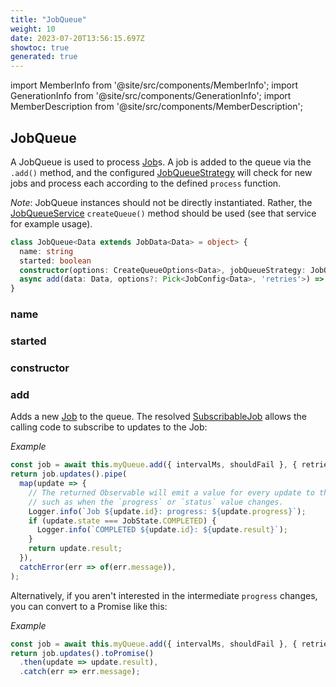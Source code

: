 ```yaml
---
title: "JobQueue"
weight: 10
date: 2023-07-20T13:56:15.697Z
showtoc: true
generated: true
---
```

<!-- This file was generated from the Vendure source. Do not modify. Instead, re-run the "docs:build" script -->
import MemberInfo from '@site/src/components/MemberInfo';
import GenerationInfo from '@site/src/components/GenerationInfo';
import MemberDescription from '@site/src/components/MemberDescription';


## JobQueue

<GenerationInfo sourceFile="packages/core/src/job-queue/job-queue.ts" sourceLine="25" packageName="@vendure/core" />

A JobQueue is used to process <a href='/typescript-api/job-queue/job#job'>Job</a>s. A job is added to the queue via the
`.add()` method, and the configured <a href='/typescript-api/job-queue/job-queue-strategy#jobqueuestrategy'>JobQueueStrategy</a> will check for new jobs and process each
according to the defined `process` function.

*Note*: JobQueue instances should not be directly instantiated. Rather, the
<a href='/typescript-api/job-queue/job-queue-service#jobqueueservice'>JobQueueService</a> `createQueue()` method should be used (see that service
for example usage).

```ts title="Signature"
class JobQueue<Data extends JobData<Data> = object> {
  name: string
  started: boolean
  constructor(options: CreateQueueOptions<Data>, jobQueueStrategy: JobQueueStrategy, jobBufferService: JobBufferService)
  async add(data: Data, options?: Pick<JobConfig<Data>, 'retries'>) => Promise<SubscribableJob<Data>>;
}
```

### name

<MemberInfo kind="property" type="string"   />


### started

<MemberInfo kind="property" type="boolean"   />


### constructor

<MemberInfo kind="method" type="(options: <a href='/typescript-api/job-queue/types#createqueueoptions'>CreateQueueOptions</a>&#60;Data&#62;, jobQueueStrategy: <a href='/typescript-api/job-queue/job-queue-strategy#jobqueuestrategy'>JobQueueStrategy</a>, jobBufferService: JobBufferService) => JobQueue"   />


### add

<MemberInfo kind="method" type="(data: Data, options?: Pick&#60;<a href='/typescript-api/job-queue/types#jobconfig'>JobConfig</a>&#60;Data&#62;, 'retries'&#62;) => Promise&#60;<a href='/typescript-api/job-queue/subscribable-job#subscribablejob'>SubscribableJob</a>&#60;Data&#62;&#62;"   />

Adds a new <a href='/typescript-api/job-queue/job#job'>Job</a> to the queue. The resolved <a href='/typescript-api/job-queue/subscribable-job#subscribablejob'>SubscribableJob</a> allows the
calling code to subscribe to updates to the Job:

*Example*

```TypeScript
const job = await this.myQueue.add({ intervalMs, shouldFail }, { retries: 2 });
return job.updates().pipe(
  map(update => {
    // The returned Observable will emit a value for every update to the job
    // such as when the `progress` or `status` value changes.
    Logger.info(`Job ${update.id}: progress: ${update.progress}`);
    if (update.state === JobState.COMPLETED) {
      Logger.info(`COMPLETED ${update.id}: ${update.result}`);
    }
    return update.result;
  }),
  catchError(err => of(err.message)),
);
```

Alternatively, if you aren't interested in the intermediate
`progress` changes, you can convert to a Promise like this:

*Example*

```TypeScript
const job = await this.myQueue.add({ intervalMs, shouldFail }, { retries: 2 });
return job.updates().toPromise()
  .then(update => update.result),
  .catch(err => err.message);
```
